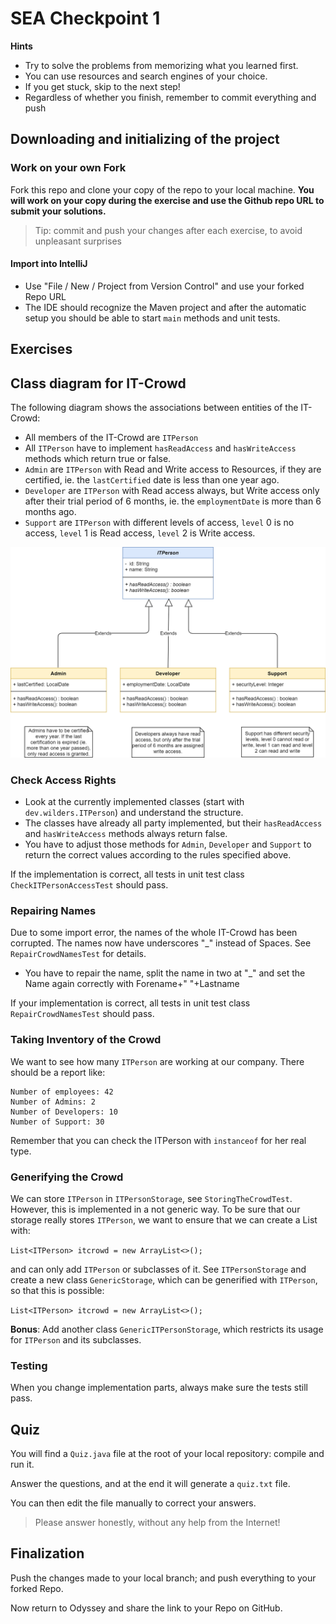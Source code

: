 # SEA Checkpoint 1

**Hints**

- Try to solve the problems from memorizing what you learned first.
- You can use resources and search engines of your choice.
- If you get stuck, skip to the next step!
- Regardless of whether you finish, remember to commit everything and push

## Downloading and initializing of the project

### Work on your own Fork

Fork this repo and clone your copy of the repo to your local machine. **You will work on your copy during the exercise and use the Github repo URL to submit your solutions.**

> Tip: commit and push your changes after each exercise, to avoid unpleasant surprises

#### Import into IntelliJ

* Use "File / New / Project from Version Control" and use your forked Repo URL
* The IDE should recognize the Maven project and after the automatic setup you should be able to start `main` methods and unit tests.

## Exercises

##  Class diagram for IT-Crowd

The following diagram shows the associations between entities of the IT-Crowd:

* All members of the IT-Crowd are `ITPerson`
* All `ITPerson` have to implement `hasReadAccess` and `hasWriteAccess` methods which return true or false.
* `Admin` are `ITPerson` with Read and Write access to Resources, if they are certified, ie. the `lastCertified` date is less than one year ago.
* `Developer` are `ITPerson` with Read access always, but Write access only after their trial period of 6 months, ie. the `employmentDate` is more than 6 months ago.
* `Support` are `ITPerson` with different levels of access, `level` 0 is no access, `level` 1 is Read access, `level` 2 is Write access.

![](docs/img/itperson.png)

###  Check Access Rights

* Look at the currently implemented classes (start with `dev.wilders.ITPerson`) and understand the structure.  
* The classes have already all party implemented, but their `hasReadAccess` and `hasWriteAccess` methods always return false.  
* You have to adjust those methods for `Admin`, `Developer` and `Support` to return the correct values according to the rules specified above.

If the implementation is correct, all tests in unit test class `CheckITPersonAccessTest` should pass.

### Repairing Names

Due to some import error, the names of the whole IT-Crowd has been corrupted. The names now have underscores "_" instead of Spaces. See `RepairCrowdNamesTest` for details.

* You have to repair the name, split the name in two at "_" and set the Name again correctly with Forename+" "+Lastname

If your implementation is correct, all tests in unit test class `RepairCrowdNamesTest` should pass.

### Taking Inventory of the Crowd

We want to see how many `ITPerson` are working at our company. There should be a report like:

```aidl
Number of employees: 42
Number of Admins: 2
Number of Developers: 10
Number of Support: 30
```

Remember that you can check the ITPerson with `instanceof` for her real type.

### Generifying the Crowd

We can store `ITPerson` in `ITPersonStorage`, see `StoringTheCrowdTest`. However, this is implemented in a not generic way.
To be sure that our storage really stores `ITPerson`, we want to ensure that we can create a List with:

`List<ITPerson> itcrowd = new ArrayList<>();`

and can only add `ITPerson` or subclasses of it.
See `ITPersonStorage` and create a new class `GenericStorage`, which can be generified with `ITPerson`, so that this is possible:

`List<ITPerson> itcrowd = new ArrayList<>();`

**Bonus**: Add another class `GenericITPersonStorage`, which restricts its usage for `ITPerson` and its subclasses.

### Testing

When you change implementation parts, always make sure the tests still pass.

## Quiz

You will find a  `Quiz.java`  file at the root of your local repository: compile and run it.

Answer the questions, and at the end it will generate a  `quiz.txt`  file.

You can then edit the file manually to correct your answers.

> Please answer honestly, without any help from the Internet!


## Finalization

Push the changes made to your local branch; and push everything to your forked Repo.

Now return to Odyssey and share the link to your Repo on GitHub.